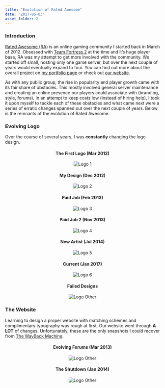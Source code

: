 ```yaml
---
title: "Evolution of Rated Awesome"
date: "2017-06-03"
asset_folder: 2
---
```


### Introduction
[Rated Awesome (RA)](https://ratedawesome.com/) is an online gaming community I started back in March of 2012. Obsessed with [Team Fortress 2](https://www.teamfortress.com/) at the time and it’s huge player base, RA was my attempt to get more involved with the community. We started off small, hosting only one game server, but over the next couple of years would eventually expand to four. You can find out more about the overall project on [my portfolio page](/portfolio/ratedawesome/) or check out [our website](https://ratedawesome.com/).

As with any public group, the rise in popularity and player growth came with its fair share of obstacles. This mostly involved general server maintenance and creating an online presence our players could associate with (branding, style, forums). In an attempt to keep costs low (instead of hiring help), I took it upon myself to tackle each of these obstacles and what came next were a series of erratic changes spanned out over the next couple of years. Below is the remnants of the evolution of Rated Awesome.

### Evolving Logo

Over the course of several years, I was **constantly** changing the logo design.

<div style="text-align: center;">

#### The First Logo (Mar 2012)
![Logo 1](assets/2/logo1.png)
<br />
#### My Design (Dec 2012)
![Logo 2](assets/2/logo2.png)
<br />
#### Paid Job (Feb 2013)
![Logo 3](assets/2/logo3.png)
<br />
#### Paid Job 2 (Nov 2013)
![Logo 4](assets/2/logo4.png)
<br />
#### New Artist (Jul 2014)
![Logo 5](assets/2/logo5.png)
<br />
#### Current (Jan 2017)
![Logo 6](assets/2/logo6.png)
<br />
#### Failed Designs
![Logo Other](assets/2/logo_other.jpg)

</div>

### The Website
Learning to design a proper website with matching schemes and complimentary typography was rough at first. Our website went through **A LOT** of changes. Unfortunately, these are the only snapshots I could recover from [The WayBack Machine](https://archive.org/web/).

<div style="text-align: center;">

#### Evolving Forums (Mar 2013)
![Logo Other](assets/2/website1.jpg)
<br />
#### The Shutdown (Jan 2014)
![Logo Other](assets/2/website2.jpg)

</div>